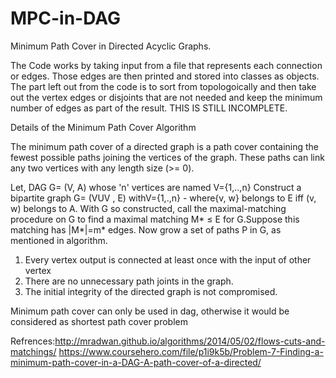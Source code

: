 # MPC-in-DAG
Minimum Path Cover in Directed Acyclic Graphs.

The Code works by taking input from a file that represents each connection or edges. Those edges are then printed and stored into classes as objects. The part left out from the code is to sort from topologoically and then take out the vertex edges or disjoints that are not needed and keep the minimum number of edges as part of the result. THIS IS STILL INCOMPLETE. 

Details of the Minimum Path Cover Algorithm

The minimum path cover of a directed graph is a path cover containing the fewest possible paths joining the vertices of the graph. These paths can link any two vertices with any length size (>= 0).

Let, DAG G= (V, A) whose 'n' vertices are named V={1,..,n} Construct a bipartite graph G= (VUV , E) withV={1,.,n} - where{v, w} belongs to E iff (v, w) belongs to A. 
With G so constructed, call the maximal-matching procedure on G to find a maximal matching M* ≤ E for G.Suppose this matching has |M*|=m* edges. Now grow a set of paths P in G, as mentioned in algorithm.

1. Every vertex output is connected at least once with the input of other vertex 
2. There are no unnecessary path joints in the graph.
3. The initial integrity of the directed graph is not compromised.


Minimum path cover can only be used in dag, otherwise it would be considered as shortest path cover problem 


Refrences:http://mradwan.github.io/algorithms/2014/05/02/flows-cuts-and-matchings/
https://www.coursehero.com/file/p1i9k5b/Problem-7-Finding-a-minimum-path-cover-in-a-DAG-A-path-cover-of-a-directed/
